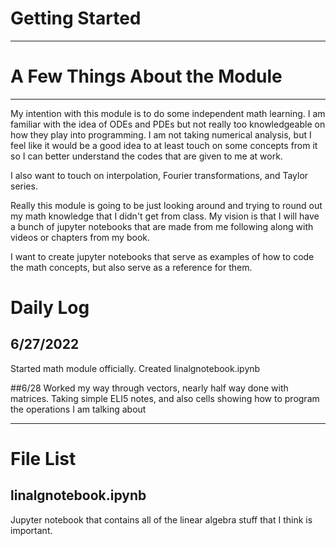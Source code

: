 # Getting Started

-----------------------------------------------------------------------------------------------------------------

# A Few Things About the Module
------------------------------------------------------------------------------------------------------------------
My intention with this module is to do some independent math learning. I am familiar with the idea of ODEs and PDEs
but not really too knowledgeable on how they play into programming.
I am not taking numerical analysis, but I feel like it would be a good idea to at least touch on some concepts from it
so I can better understand the codes that are given to me at work.

I also want to touch on interpolation, Fourier transformations, and Taylor series. 

Really this module is going to be just looking around and trying to round out my math knowledge that I didn't get from class.
My vision is that I will have a bunch of jupyter notebooks that are made from me following along with videos or chapters from 
my book. 

I want to create jupyter notebooks that serve as examples of how to code the math concepts, but also serve as a reference for them. 

# Daily Log

## 6/27/2022 
Started math module officially. Created linalgnotebook.ipynb

##6/28
Worked my way through vectors, nearly half way done with matrices. Taking simple ELI5 notes, and also cells showing how to program the operations
I am talking about


------------------------------------------------------------------------------------------------------------------

# File List

## linalgnotebook.ipynb
Jupyter notebook that contains all of the linear algebra stuff that I think is important.
